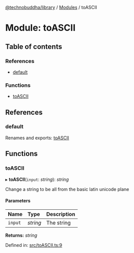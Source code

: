 [@technobuddha/library](../../README.md) / [Modules](../Modules.md) / toASCII

# Module: toASCII

## Table of contents

### References

- [default](toascii.md#default)

### Functions

- [toASCII](toascii.md#toascii)

## References

### default

Renames and exports: [toASCII](toascii.md#toascii)

## Functions

### toASCII

▸ **toASCII**(`input`: *string*): *string*

Change a string to be all from the basic latin unicode plane

#### Parameters

| Name | Type | Description |
| :------ | :------ | :------ |
| `input` | *string* | The string |

**Returns:** *string*

Defined in: [src/toASCII.ts:9](https://github.com/technobuddha/hill.software/blob/65b5e5d/packages/library/src/toASCII.ts#L9)
